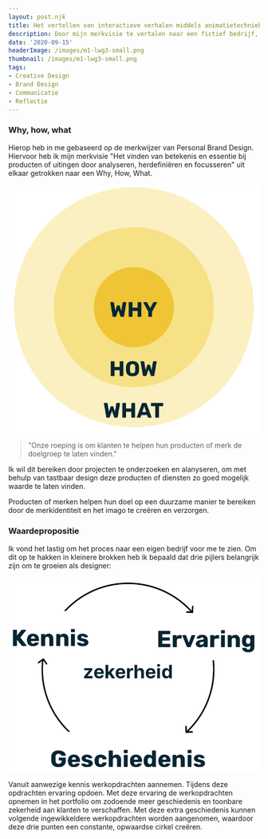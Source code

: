 ```yaml
---
layout: post.njk
title: Het vertellen van interactieve verhalen middels animatietechnieken
description: Door mijn merkvisie te vertalen naar een fictief bedrijf, laat ik zien hoe mijn creatieve focus op analyseren en definiëren kan leiden tot sterke merkidentiteit en impactvol design. Drie pijlers vormen de basis om als ontwerper te groeien door te zoeken naar ontwerpuitdagingen.
date: '2020-09-15'
headerImage: /images/m1-lwg3-small.png
thumbnail: /images/m1-lwg3-small.png
tags:
- Creative Design
- Brand Design
- Communicatie
- Reflectie
---
```


### Why, how, what

Hierop heb in me gebaseerd op de merkwijzer van Personal Brand Design. Hiervoor heb ik mijn merkvisie "Het vinden van betekenis en essentie bij producten of uitingen door analyseren, herdefiniëren en focusseren" uit elkaar getrokken naar een Why, How, What.

![LWG3 - Golden Circle](/images/lwg2-goldencircle.png)

> "Onze roeping is om klanten te helpen hun producten of merk de doelgroep te laten vinden."

Ik wil dit bereiken door projecten te onderzoeken en alanyseren, om met behulp van tastbaar design deze producten of diensten zo goed mogelijk waarde te laten vinden.

Producten of merken helpen hun doel op een duurzame manier te bereiken door de merkidentiteit en het imago te creëren en verzorgen.

### Waardepropositie

Ik vond het lastig om het proces naar een eigen bedrijf voor me te zien. Om dit op te hakken in kleinere brokken heb ik bepaald dat drie pijlers belangrijk zijn om te groeien als designer:

![LWG3 - Waardepropositie](/images/m1-lwg3-waardepropositie.png)

Vanuit aanwezige kennis werkopdrachten aannemen. Tijdens deze opdrachten ervaring opdoen. Met deze ervaring de werkopdrachten opnemen in het portfolio om zodoende meer geschiedenis en toonbare zekerheid aan klanten te verschaffen. Met deze extra geschiedenis kunnen volgende ingewikkeldere werkopdrachten worden aangenomen, waardoor deze drie punten een constante, opwaardse cirkel creëren.

